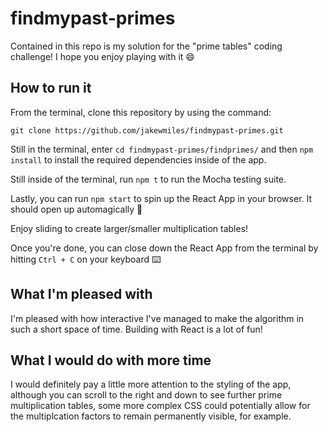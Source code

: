 # findmypast-primes

Contained in this repo is my solution for the "prime tables" coding challenge! I hope you enjoy playing with it 😄

## How to run it

From the terminal, clone this repository by using the command: 

`git clone https://github.com/jakewmiles/findmypast-primes.git`

Still in the terminal, enter `cd findmypast-primes/findprimes/` and then `npm install` to install the required dependencies inside of the app.

Still inside of the terminal, run `npm t` to run the Mocha testing suite.

Lastly, you can run `npm start` to spin up the React App in your browser. It should open up automagically 🙂 

Enjoy sliding to create larger/smaller multiplication tables!

Once you're done, you can close down the React App from the terminal by hitting `Ctrl + C` on your keyboard ⌨️

## What I'm pleased with

I'm pleased with how interactive I've managed to make the algorithm in such a short space of time. Building with React is a lot of fun!

## What I would do with more time

I would definitely pay a little more attention to the styling of the app, although you can scroll to the right and down to see further prime multiplication tables, some more complex CSS could potentially allow for the multiplcation factors to remain permanently visible, for example.
